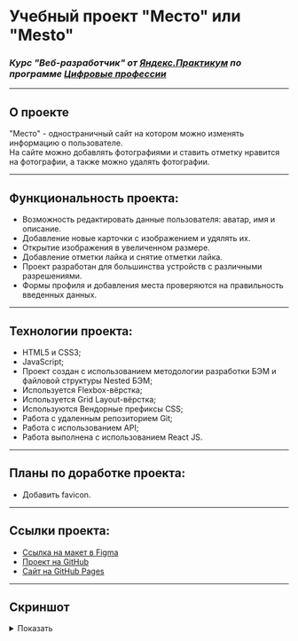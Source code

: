 # Учебный проект "Место" или "Mesto"
### _Курс "Веб-разработчик" от [Яндекс.Практикум](https://practicum.yandex.ru/web/) по программе [Цифровые профессии](https://profidigital.gosuslugi.ru/)_
---

## О проекте
"Место" - одностраничный сайт на котором можно изменять информацию о пользователе.<br/>
На сайте можно добавлять фотографиями и ставить отметку нравится на фотографии, а также можно удалять фотографии.<br/>

---

## Функциональность проекта:
* Возможность редактировать данные пользователя: аватар, имя и описание.
* Добавление новые карточки с изображением и удялять их.
* Открытие изображения в увеличенном размере.
* Добавление отметки лайка и снятие отметки лайка.
* Проект разработан для большинства устройств с различными разрешениями.
* Формы профиля и добавления места проверяются на правильность введенных данных.

---

## Технологии проекта:
* HTML5 и CSS3;
* JavaScript;
* Проект создан с использованием методологии разработки БЭМ и файловой структуры Nested БЭМ;
* Используется Flexbox-вёрстка;
* Используется Grid Layout-вёрстка;
* Используются Вендорные префиксы CSS;
* Работа с удаленным репозиторием Git;
* Работа с использованием API;
* Работа выполнена с использованием React JS.

---

## Планы по доработке проекта:
* Добавить favicon.

---

## Ссылки проекта:
* [Ссылка на макет в Figma](https://www.figma.com/file/bjyvbKKJN2naO0ucURl2Z0/JavaScript.-Sprint-5?node-id=0%3A1)
* [Проект на GitHub](https://github.com/elicrock/mesto-react)
* [Сайт на GitHub Pages](https://elicrock.github.io/mesto-react)

---

## Скриншот
<details>
<summary>Показать</summary>

[![Mesto](https://user-images.githubusercontent.com/51034216/218524494-78f3ada9-b759-420f-8917-793cab3ab725.png)](https://elicrock.github.io/mesto-react)

</details>
